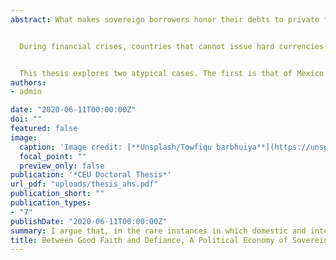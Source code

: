 ```yaml
---
abstract: What makes sovereign borrowers honor their debts to private foreign creditors? Why do private markets continue to lend to borrowers that have burned them in the past? The literature in economics suggests that there is a reputation mechanism in play, borrowers service their credit obligations because not doing so would limit their access to funds in the future. Though it is recognized that defaults occur and that domestic and international factors may play a role in these decisions, these potential influences have rarely been analyzed systematically and debtors tend to be characterized as a homogeneous and static group. 


  During financial crises, countries that cannot issue hard currencies are highly dependent on outside creditors as without continued funding their economies would collapse. During good times, rhetorical instruments either in support or defiance of global markets can be deployed by governments to serve a political agenda. However, this rarely translates into action, particularly so in the realm of finance. Countries usually service their commitments if they can and shy away from rattling markets without necessity. Why they stray from this well-trodden path in the few instances when they do is an issue this work would like to address. 


  This thesis explores two atypical cases. The first is that of Mexico which, under Vicente Fox in 2002, spearheaded efforts to disseminate the use of Collective Action Clauses (CACs) in emerging market sovereign bonds; reducing the momentum of a proposal for the creation of a formal mechanism to restructure sovereign debt. The second is Ecuador, which defaulted on its obligations to private creditors in 2008 and justified it by questioning the legitimacy of that debt rather than claiming an incapacity to pay. In both cases, bold moves regarding global private credit markets were taken without discernible economic or external pressure to do so. I argue that, in the rare instances in which domestic and international politics allow countries that are traditionally rule-takers to break that role, the way in which global financial markets are framed -- as promise or peril -- shapes their policies towards sovereign borrowing and restructuring.
authors:
- admin

date: "2020-06-11T00:00:00Z"
doi: ""
featured: false
image:
  caption: 'Image credit: [**Unsplash/Towfiqu barbhuiya**](https://unsplash.com/photos/cEzMOp5FtV4)'
  focal_point: ""
  preview_only: false
publication: '*CEU Doctoral Thesis*'
url_pdf: "uploads/thesis_ahs.pdf"
publication_short: ""
publication_types:
- "7"
publishDate: "2020-06-11T00:00:00Z"
summary: I argue that, in the rare instances in which domestic and international politics allow countries that are traditionally rule-takers to break that role, the way in which global financial markets are framed - as promise or peril - shapes their policies towards sovereign borrowing and restructuring.
title: Between Good Faith and Defiance, A Political Economy of Sovereign Debt in Latin America
---
```


